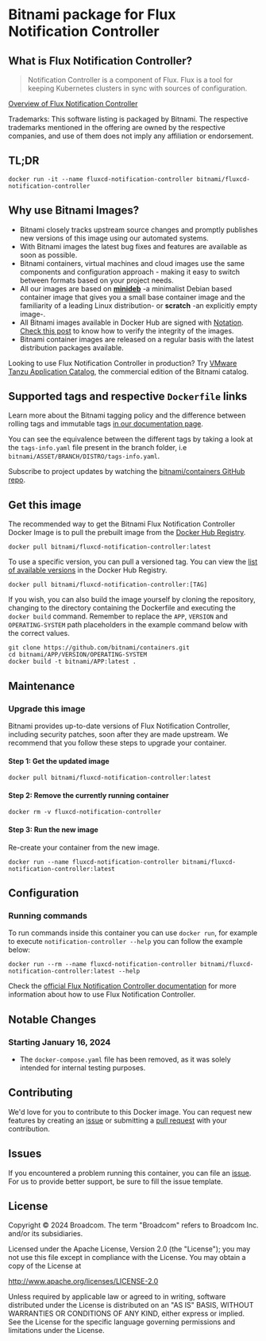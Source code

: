 # Bitnami package for Flux Notification Controller

## What is Flux Notification Controller?

> Notification Controller is a component of Flux. Flux is a tool for keeping Kubernetes clusters in sync with sources of configuration.

[Overview of Flux Notification Controller](https://github.com/fluxcd/notification-controller)

Trademarks: This software listing is packaged by Bitnami. The respective trademarks mentioned in the offering are owned by the respective companies, and use of them does not imply any affiliation or endorsement.

## TL;DR

```console
docker run -it --name fluxcd-notification-controller bitnami/fluxcd-notification-controller
```

## Why use Bitnami Images?

* Bitnami closely tracks upstream source changes and promptly publishes new versions of this image using our automated systems.
* With Bitnami images the latest bug fixes and features are available as soon as possible.
* Bitnami containers, virtual machines and cloud images use the same components and configuration approach - making it easy to switch between formats based on your project needs.
* All our images are based on [**minideb**](https://github.com/bitnami/minideb) -a minimalist Debian based container image that gives you a small base container image and the familiarity of a leading Linux distribution- or **scratch** -an explicitly empty image-.
* All Bitnami images available in Docker Hub are signed with [Notation](https://notaryproject.dev/). [Check this post](https://blog.bitnami.com/2024/03/bitnami-packaged-containers-and-helm.html) to know how to verify the integrity of the images.
* Bitnami container images are released on a regular basis with the latest distribution packages available.

Looking to use Flux Notification Controller in production? Try [VMware Tanzu Application Catalog](https://bitnami.com/enterprise), the commercial edition of the Bitnami catalog.

## Supported tags and respective `Dockerfile` links

Learn more about the Bitnami tagging policy and the difference between rolling tags and immutable tags [in our documentation page](https://techdocs.broadcom.com/us/en/vmware-tanzu/application-catalog/tanzu-application-catalog/services/tac-doc/apps-tutorials-understand-rolling-tags-containers-index.html).

You can see the equivalence between the different tags by taking a look at the `tags-info.yaml` file present in the branch folder, i.e `bitnami/ASSET/BRANCH/DISTRO/tags-info.yaml`.

Subscribe to project updates by watching the [bitnami/containers GitHub repo](https://github.com/bitnami/containers).

## Get this image

The recommended way to get the Bitnami Flux Notification Controller Docker Image is to pull the prebuilt image from the [Docker Hub Registry](https://hub.docker.com/r/bitnami/fluxcd-notification-controller).

```console
docker pull bitnami/fluxcd-notification-controller:latest
```

To use a specific version, you can pull a versioned tag. You can view the [list of available versions](https://hub.docker.com/r/bitnami/fluxcd-notification-controller/tags/) in the Docker Hub Registry.

```console
docker pull bitnami/fluxcd-notification-controller:[TAG]
```

If you wish, you can also build the image yourself by cloning the repository, changing to the directory containing the Dockerfile and executing the `docker build` command. Remember to replace the `APP`, `VERSION` and `OPERATING-SYSTEM` path placeholders in the example command below with the correct values.

```console
git clone https://github.com/bitnami/containers.git
cd bitnami/APP/VERSION/OPERATING-SYSTEM
docker build -t bitnami/APP:latest .
```

## Maintenance

### Upgrade this image

Bitnami provides up-to-date versions of Flux Notification Controller, including security patches, soon after they are made upstream. We recommend that you follow these steps to upgrade your container.

#### Step 1: Get the updated image

```console
docker pull bitnami/fluxcd-notification-controller:latest
```

#### Step 2: Remove the currently running container

```console
docker rm -v fluxcd-notification-controller
```

#### Step 3: Run the new image

Re-create your container from the new image.

```console
docker run --name fluxcd-notification-controller bitnami/fluxcd-notification-controller:latest
```

## Configuration

### Running commands

To run commands inside this container you can use `docker run`, for example to execute `notification-controller --help` you can follow the example below:

```console
docker run --rm --name fluxcd-notification-controller bitnami/fluxcd-notification-controller:latest --help
```

Check the [official Flux Notification Controller documentation](https://github.com/fluxcd/notification-controller) for more information about how to use Flux Notification Controller.

## Notable Changes

### Starting January 16, 2024

* The `docker-compose.yaml` file has been removed, as it was solely intended for internal testing purposes.

## Contributing

We'd love for you to contribute to this Docker image. You can request new features by creating an [issue](https://github.com/bitnami/containers/issues) or submitting a [pull request](https://github.com/bitnami/containers/pulls) with your contribution.

## Issues

If you encountered a problem running this container, you can file an [issue](https://github.com/bitnami/containers/issues/new/choose). For us to provide better support, be sure to fill the issue template.

## License

Copyright &copy; 2024 Broadcom. The term "Broadcom" refers to Broadcom Inc. and/or its subsidiaries.

Licensed under the Apache License, Version 2.0 (the "License");
you may not use this file except in compliance with the License.
You may obtain a copy of the License at

<http://www.apache.org/licenses/LICENSE-2.0>

Unless required by applicable law or agreed to in writing, software
distributed under the License is distributed on an "AS IS" BASIS,
WITHOUT WARRANTIES OR CONDITIONS OF ANY KIND, either express or implied.
See the License for the specific language governing permissions and
limitations under the License.
